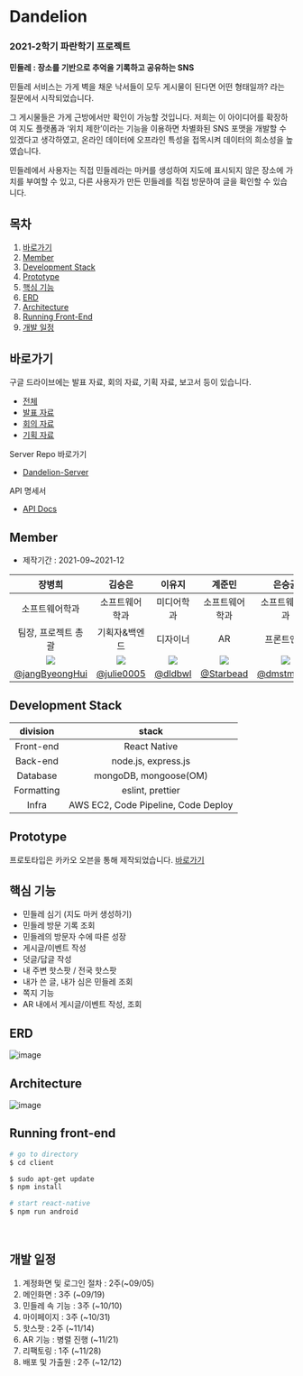 # Dandelion

### 2021-2학기 파란학기 프로젝트

<b>민들레 : 장소를 기반으로 추억을 기록하고 공유하는 SNS</b>

민들레 서비스는 가게 벽을 채운 낙서들이 모두 게시물이 된다면 어떤 형태일까? 라는 질문에서 시작되었습니다. 

그 게시물들은 가게 근방에서만 확인이 가능할 것입니다. 저희는 이 아이디어를 확장하여 지도 플랫폼과 ‘위치 제한’이라는 기능을 이용하면 차별화된 SNS 포맷을 개발할 수 있겠다고 생각하였고, 온라인 데이터에 오프라인 특성을 접목시켜 데이터의 희소성을 높였습니다.

민들레에서 사용자는 직접 민들레라는 마커를 생성하여 지도에 표시되지 않은 장소에 가치를 부여할 수 있고, 다른 사용자가 만든 민들레를 직접 방문하여 글을 확인할 수 있습니다.


## 목차
1. [바로가기](#바로가기)
2. [Member](#member)
3. [Development Stack](#development-stack)
4. [Prototype](#prototype)
5. [핵심 기능](#핵심-기능)
6. [ERD](#erd)
7. [Architecture](#architecture)
8. [Running Front-End](#running-front-end)
9. [개발 일정](#개발-일정)

## 바로가기

구글 드라이브에는 발표 자료, 회의 자료, 기획 자료, 보고서 등이 있습니다.
- [전체](https://drive.google.com/drive/folders/1haldL7pgfRgwhezaNGSIcNCibqLFe4u0?usp=sharing)
- [발표 자료](https://drive.google.com/drive/folders/1dOzcdonKAwG7FT6ldL3Kwm2X29nZ1_1m?usp=sharing)
- [회의 자료](https://drive.google.com/drive/folders/1c9kNMCT_qYS5pvfOzwcm6RsN4NCkPCIx?usp=sharing)
- [기획 자료](https://drive.google.com/drive/folders/10ANcCYIbCSBJUKrD64f6JYeuXpC5xKMP?usp=sharing)

Server Repo 바로가기
- [Dandelion-Server](https://github.com/AjouParam/Dandelion-Server)

API 명세서
- [API Docs](https://github.com/AjouParam/Dandelion/wiki/API)

## Member

- 제작기간 : 2021-09~2021-12

|                          장병희                           |                          김승은                           |                          이유지                           |                          계준민                           |                          은승균                          |                          차재명                           |
| :-------------------------------------------------------: | :-------------------------------------------------------: | :-------------------------------------------------------: | :-------------------------------------------------------: | :------------------------------------------------------: | :-------------------------------------------------------: |
|                      소프트웨어학과                       |                      소프트웨어학과                       |                        미디어학과                         |                      소프트웨어학과                       |                      소프트웨어학과                      |                      소프트웨어학과                       |
|                    팀장, 프로젝트 총괄                    |                          기획자&백엔드                           |                         디자이너                          |                            AR                             |                        프론트엔드                        |                          프론트엔드                           |
| ![](https://avatars.githubusercontent.com/u/41332873?v=4) | ![](https://avatars.githubusercontent.com/u/52846807?v=4) | ![](https://avatars.githubusercontent.com/u/83522967?v=4) | ![](https://avatars.githubusercontent.com/u/37854961?v=4) | ![](https://avatars.githubusercontent.com/u/2215762?v=4) | ![](https://avatars.githubusercontent.com/u/38166372?v=4) |
|    [@jangByeongHui](https://github.com/jangByeongHui)     |        [@julie0005](https://github.com/julie0005)         |           [@dldbwl](https://github.com/dldbwl)            |         [@Starbead](https://github.com/starbead)          |        [@dmstmdrbs](https://github.com/dmstmdrbs)        |       [@Coreight98](https://github.com/Coreight98)        |

## Development Stack

|  division  |      stack       |
| :--------: | :---------------------------------: |
| Front-end  |   React Native   |
|  Back-end  |     node.js, express.js      |
| Database | mongoDB, mongoose(OM) |
| Formatting | eslint, prettier |
| Infra      | AWS EC2, Code Pipeline, Code Deploy |

## Prototype

프로토타입은 카카오 오븐을 통해 제작되었습니다. [바로가기](https://ovenapp.io/view/XawT3vVFTw9KcIZTjpC5kA2VTQhhbFPr/Fl4CX)

## 핵심 기능

- 민들레 심기 (지도 마커 생성하기)
- 민들레 방문 기록 조회
- 민들레의 방문자 수에 따른 성장
- 게시글/이벤트 작성
- 덧글/답글 작성
- 내 주변 핫스팟 / 전국 핫스팟
- 내가 쓴 글, 내가 심은 민들레 조회
- 쪽지 기능
- AR 내에서 게시글/이벤트 작성, 조회

## ERD

![image](https://user-images.githubusercontent.com/52846807/154261912-c6ca1e66-1a63-4711-a4dc-05bcb11b0a38.png)

## Architecture

![image](https://user-images.githubusercontent.com/52846807/154270138-3c1d3ffb-4ffe-4ed1-81e9-59cee9efdce5.png)

## Running front-end

``` bash
# go to directory
$ cd client 

$ sudo apt-get update 
$ npm install

# start react-native
$ npm run android
```

<br>

## 개발 일정
1. 계정화면 및 로그인 절차 : 2주(~09/05)
2. 메인화면 : 3주 (~09/19)
3. 민들레 속 기능 : 3주 (~10/10)
4. 마이페이지 : 3주 (~10/31)
5. 핫스팟 : 2주 (~11/14)
6. AR 기능 : 병렬 진행 (~11/21)
7. 리팩토링 : 1주 (~11/28)
8. 배포 및 가출원 : 2주 (~12/12)
